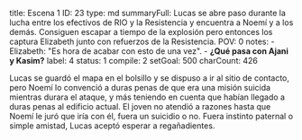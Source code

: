 title:          Escena 1
ID:             23
type:           md
summaryFull:    Lucas se abre paso durante la lucha entre los efectivos de RIO y la Resistencia y encuentra a Noemí y a los demás. Consiguen escapar a tiempo de la explosión pero entonces los captura Elizabeth junto con refuerzos de la Resistencia.
POV:            0
notes:          - Elizabeth: "Es hora de acabar con esto de una vez".
                - **¿Qué pasa con Ajani y Kasim?**
label:          4
status:         1
compile:        2
setGoal:        500
charCount:      426


Lucas se guardó el mapa en el bolsillo y se dispuso a ir al sitio de contacto, pero Noemí lo convenció a duras penas de que era una misión suicida mientras durara el ataque, y más teniendo en cuenta que habían llegado a duras penas al edificio actual.
El joven no atendió a razones hasta que Noemí le juró que iría con él, fuera un suicidio o no.
Fuera instinto paternal o simple amistad, Lucas aceptó esperar a regañadientes.